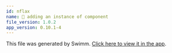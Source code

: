 ```yaml
---
id: nflax
name: 🔘 adding an instance of component
file_version: 1.0.2
app_version: 0.10.1-4
---
```


This file was generated by Swimm. [Click here to view it in the app](https://swimm-web-app.web.app/repos/ls4DA2fLasmQuEbT4ipw/docs/nflax).